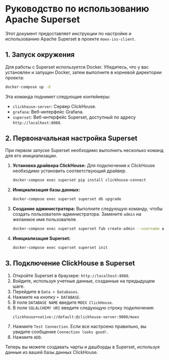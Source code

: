 # Руководство по использованию Apache Superset

Этот документ предоставляет инструкции по настройке и использованию Apache Superset в проекте `moex-iss-client`.

## 1. Запуск окружения

Для работы с Superset используется Docker. Убедитесь, что у вас установлен и запущен Docker, затем выполните в корневой директории проекта:
```bash
docker-compose up -d
```
Эта команда поднимет следующие контейнеры:
- `clickhouse-server`: Сервер ClickHouse.
- `grafana`: Веб-интерфейс Grafana.
- `superset`: Веб-интерфейс Superset, доступный по адресу `http://localhost:8088`.

## 2. Первоначальная настройка Superset

При первом запуске Superset необходимо выполнить несколько команд для его инициализации.

1.  **Установка драйвера ClickHouse:**
    Для подключения к ClickHouse необходимо установить соответствующий драйвер.
    ```bash
    docker-compose exec superset pip install clickhouse-connect
    ```

2.  **Инициализация базы данных:**
    ```bash
    docker-compose exec superset superset db upgrade
    ```

3.  **Создание администратора:**
    Выполните следующую команду, чтобы создать пользователя-администратора. Замените `admin` на желаемое имя пользователя.
    ```bash
    docker-compose exec superset superset fab create-admin --username admin --firstname Superset --lastname Admin --email admin@superset.com --password admin
    ```

4.  **Инициализация Superset:**
    ```bash
    docker-compose exec superset superset init
    ```

## 3. Подключение ClickHouse в Superset

1.  Откройте Superset в браузере: `http://localhost:8088`.
2.  Войдите, используя учетные данные, созданные на предыдущем шаге.
3.  Перейдите в `Data > Databases`.
4.  Нажмите на кнопку `+ DATABASE`.
5.  В поле `DATABASE NAME` введите `MOEX ClickHouse`.
6.  В поле `SQLALCHEMY URI` введите следующую строку подключения:
    ```
    clickhouse+native://default:@clickhouse-server:9000/moex
    ```
7.  Нажмите `Test Connection`. Если все настроено правильно, вы увидите сообщение `Connection looks good!`.
8.  Нажмите `ADD`.

Теперь вы можете создавать чарты и дашборды в Superset, используя данные из вашей базы данных ClickHouse.
